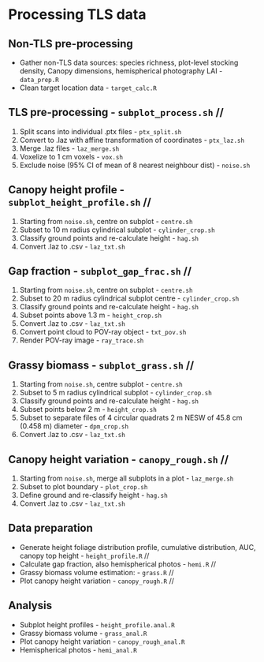 # Processing TLS data

## Non-TLS pre-processing

* Gather non-TLS data sources: species richness, plot-level stocking density, Canopy dimensions, hemispherical photography LAI - `data_prep.R`
* Clean target location data - `target_calc.R`


## TLS pre-processing - `subplot_process.sh` //

1. Split scans into individual .ptx files - `ptx_split.sh`
2. Convert to .laz with affine transformation of coordinates - `ptx_laz.sh`
3. Merge .laz files - `laz_merge.sh`
4. Voxelize to 1 cm voxels - `vox.sh`
5. Exclude noise (95% CI of mean of 8 nearest neighbour dist) - `noise.sh` 


## Canopy height profile - `subplot_height_profile.sh` //

1. Starting from `noise.sh`, centre on subplot - `centre.sh`
2. Subset to 10 m radius cylindrical subplot - `cylinder_crop.sh`
3. Classify ground points and re-calculate height - `hag.sh`
4. Convert .laz to .csv - `laz_txt.sh`


## Gap fraction - `subplot_gap_frac.sh` //

1. Starting from `noise.sh`, centre on subplot - `centre.sh`
2. Subset to 20 m radius cylindrical subplot centre - `cylinder_crop.sh`
3. Classify ground points and re-calculate height - `hag.sh`
4. Subset points above 1.3 m - `height_crop.sh`
5. Convert .laz to .csv - `laz_txt.sh`
6. Convert point cloud to POV-ray object - `txt_pov.sh`
7. Render POV-ray image - `ray_trace.sh`


## Grassy biomass - `subplot_grass.sh` //

1. Starting from `noise.sh`, centre subplot - `centre.sh`
2. Subset to 5 m radius cylindrical subplot - `cylinder_crop.sh`
2. Classify ground points and re-calculate height - `hag.sh`
2. Subset points below 2 m - `height_crop.sh`
3. Subset to separate files of 4 circular quadrats 2 m NESW of 45.8 cm (0.458 m) diameter - `dpm_crop.sh`
4. Convert .laz to .csv - `laz_txt.sh`


## Canopy height variation - `canopy_rough.sh` //

1. Starting from `noise.sh`, merge all subplots in a plot - `laz_merge.sh`
2. Subset to plot boundary - `plot_crop.sh`
3. Define ground and re-classify height - `hag.sh`
4. Convert .laz to .csv - `laz_txt.sh`


## Data preparation 

* Generate height foliage distribution profile, cumulative distribution, AUC, canopy top height - `height_profile.R` //
* Calculate gap fraction, also hemispherical photos - `hemi.R` //
* Grassy biomass volume estimation: - `grass.R` //
* Plot canopy height variation - `canopy_rough.R` //

## Analysis 

* Subplot height profiles - `height_profile.anal.R`
* Grassy biomass volume - `grass_anal.R`
* Plot canopy height variation - `canopy_rough_anal.R`
* Hemispherical photos - `hemi_anal.R`
